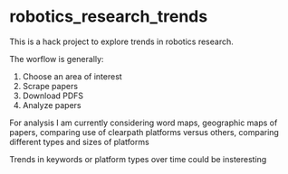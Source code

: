 # robotics_research_trends

This is a hack project to explore trends in robotics research.

The worflow is generally:

1. Choose an area of interest
2. Scrape papers
3. Download PDFS
4. Analyze papers

For analysis I am currently considering word maps, geographic maps of papers, comparing use of clearpath platforms versus others, comparing different types and sizes of platforms

Trends in keywords or platform types over time could be insteresting